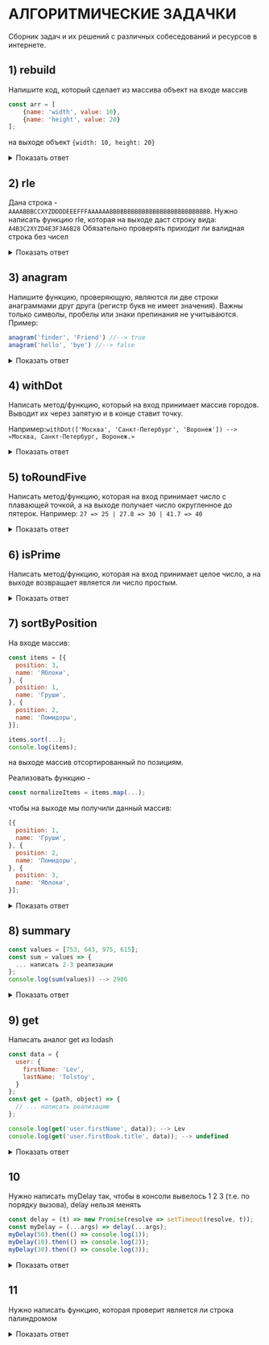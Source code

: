 # АЛГОРИТМИЧЕСКИЕ ЗАДАЧКИ

Сборник задач и их решений с различных собеседований и  ресурсов в интернете.

## 1) rebuild

Напишите код, который сделает из массива объект 
на входе массив

```javascript
const arr = [
	{name: 'width', value: 10}, 
	{name: 'height', value: 20}
];
```

на выходе объект `{width: 10, height: 20}`

<details>
  <summary>Показать ответ</summary>
  
```javascript
  const res = arr.reduce((acc, item) =>{
    acc[item.name] = item.value;
    return acc;
  }, {})
```
  
</details>

## 2) rle

Дана строка - `AAAABBBCCXYZDDDDEEEFFFAAAAAABBBBBBBBBBBBBBBBBBBBBBBBBBBB`.
Нужно написать функцию rle, которая на выходе даст строку вида:
`A4B3C2XYZD4E3F3A6B28`
Обязательно проверять приходит ли валидная строка без чисел

<details>
  <summary>Показать ответ</summary>
  
```javascript
function rle(str) {
	if (/\d/.test(str)) {
		throw "Include numbers";
	}
	let res = "";
	let lastChar = "";
	let counter = 1;

	[...str].forEach(char => {
		if (char !== lastChar) {
	    	if (counter > 1) {
	        	res += counter;
	        }
	        res += char;
	        lastChar = char;
	        counter = 1;
	    } 
	    else {
			counter += 1;
	    }
	});
	if (counter > 1) {
		res += counter;
	}
	return res;
}

console.log(rle('AAAABBBCCXYZDDDDEEEFFFAAAAAABBBBBBBBBBBBBBBBBBBBBBBBBBBB'));
console.log(rle('AAAABBBCCXYZ2'));
```
  
</details>

## 3) anagram

Напишите функцию, проверяющую, являются ли две строки анаграммами друг друга (регистр букв не имеет значения).
Важны только символы, пробелы или знаки препинания не учитываются. Пример:
```javascript
anagram('finder', 'Friend') //--> true
anagram('hello', 'bye') //--> false
```

<details>
 <br>
    <summary>Показать ответ</summary>

Личное решение с использованием нестандартного алгоритма
```javascript
function anagram(str1, str2){
    if(str1.length !== str2.length) return false;
    return [...str1.toLowerCase()].filter( i => ![...str2.toLowerCase()].includes(i))
	       .length === 0 ? true : false;
}
```

Решение в одну строку с использованием рекурсии
```javascript
const isAnagram = (s1, s2) => [...s1].map(char => char.toLowerCase()).sort().toString() === [...s2].map(char => char.toLowerCase()).sort().toString()
```

По заверению одного человека - самое эффективное решение
```javascript
function isAnagram(word1, word2) {
 if (word1.length !== word2.length) return false;
 
 const chars = new Map();
 
 for (let letter of word1) {
    letter = letter.toLowerCase();
    if (!chars.has(letter)) chars.set(letter, 0);
    chars.set(letter, chars.get(letter) + 1);
 }
 
 for (let letter of word2) {
    letter = letter.toLowerCase();
    if (!chars.has(letter) || chars.get(letter) === 0) return false;
    chars.set(letter, chars.get(letter) - 1);
 }
 
 return true;
}
 ```
</details>

## 4) withDot

Написать метод/функцию, который на вход принимает массив городов. 
Выводит их через запятую и в конце ставит точку.

Например:`withDot(['Москва', 'Санкт-Петербург', 'Воронеж']) --> «Москва, Санкт-Петербург, Воронеж.»`

<details>
  <summary>Показать ответ</summary>
  
```javascript
const arr = ['Москва', 'Симферополь', 'Лондон'];

function withDot(arr){ 
    return arr.toString() + '.'; 
} 

console.log(withDot(arr)) 
```

</details>

## 5) toRoundFive

Написать метод/функцию, которая на вход принимает число с плавающей точкой, а на выходе получает число
округленное до пятерок. Например: `27 => 25 | 27.8 => 30 | 41.7 => 40`

<details>
  <br>
    <summary>Показать ответ</summary>
  
Решение работает корректно с любым значением, ввод `NaN`, `Infinity`, `BigInt` - выбросит исключение `Not a valid number`
```javascript
function roundFive(num){ 
    if ( !Number.isFinite(num)){ 
        throw new Error("Not a valid number"); 
    } 
    return (num / 5).toFixed() * 5; 
}
```

</details>

## 6) isPrime
Написать метод/функцию, которая на вход принимает целое число, а на выходе возвращает
является ли число простым.

<details>
  <br>
    <summary>Показать ответ</summary>

Похожая задача, где обработаны все исключения
```javascript
function isPrime(num){ 
    if ( !Number.isFinite(num) || 
	num < 1 
    ){ 
	throw new Error("Not a valid number"); 
    } 
    if (num === 1) return true;
	
    for(let i = 2;i < Math.sqrt(num)+1; i++){ 
	if ((num % i) == 0) return false; 
    return true; 
    } 
} 
```

</details>

## 7) sortByPosition
На входе массив:
```javascript
const items = [{
  position: 3,
  name: 'Яблоки',
}, {
  position: 1,
  name: 'Груши',
}, {
  position: 2,
  name: 'Помидоры',
}];

items.sort(...);
console.log(items);
```           
на выходе массив отсортированный по позициям.
<br>

Реализовать функцию -
```javascript
const normalizeItems = items.map(...);
```  
чтобы на выходе мы получили данный массив:
```javascript
[{
  position: 1,
  name: 'Груши',
}, {
  position: 2,
  name: 'Помидоры',
}, {
  position: 3,
  name: 'Яблоки', 
}];
```  

<details>
  <br>
    <summary>Показать ответ</summary>
  
Простая сортировка по позиции
```javascript
items.sort((prev, next) => prev.position - next.position);
```

Сортировка с изменением позиции
```javascript
const normalizeItems = items.map((item, i) => item.position = i+1);
//замечаем ошибку, переписываем теперь нормально
const normalizeItems = items.map((item, i) => ({ ...item, position: i + 1 }))
```

</details>

## 8) summary
```javascript
const values = [753, 643, 975, 615];
const sum = values => {
  ... написать 2-3 реализации
};
console.log(sum(values)) --> 2986
```

<details>
  <summary>Показать ответ</summary>
  
```javascript
const sum = values => values.reduce((output, curVal) => output + curVal);
//Логично, что можно и так:
const sum2 = values => values.reduceRight((output, curVal) => output + curVal);
//Функциональный вариант
const sum3 = ([head, ...tail]) => head ? head + sum(tail) : 0;
```

</details>

## 9) get
Написать аналог get из lodash
```javascript
const data = {
  user: {
    firstName: 'Lev',
    lastName: 'Tolstoy',
  }
};
const get = (path, object) => {
  // ... написать реализацию
};

console.log(get('user.firstName', data)); --> Lev
console.log(get('user.firstBook.title', data)); --> undefined
```

<details>
  <summary>Показать ответ</summary>
  
```javascript
const get = (path, obj) => path.split('.').reduce((o, k) => o && o[k], obj);
```

</details>

## 10
Нужно написать myDelay так, чтобы в консоли вывелось 1 2 3 (т.е. по порядку вызова), delay нельзя менять

```javascript
const delay = (t) => new Promise(resolve => setTimeout(resolve, t));
const myDelay = (...args) => delay(...args);
myDelay(50).then(() => console.log(1));
myDelay(10).then(() => console.log(2));
myDelay(30).then(() => console.log(3));
```

<details>
  <summary>Показать ответ</summary>
  
```javascript
const myDelay = async () => await delay();

//Вспоминаем правило eslint @no-return-await и пишем правильно
//https://eslint.org/docs/rules/no-return-await

const myDelay = async () => delay();

//Либо через промисы
let q = Promise.resolve();
const myDelay = (...args) => q = q.then(() => delay(...args));
```

</details>

## 11
Нужно написать функцию, которая проверит является ли строка палиндромом

<details>
  <summary>Показать ответ</summary>
  
```javascript
function isPalindrom(
	input,
  string = input.toLowerCase(),    
  comparator = string.split('').reverse().join(''),
  ){
  const midStr = mid(string);
  const midCom = mid(comparator)
  
  if(string.includes(' ')){
  	return string.split(' ').join('') === comparator.replace(/\s+/g, '')
  }
  else{
  	if(string[0] !== comparator[0]) return false
    if(string !== comparator) return false
  }
  
  return true
}

isPalindrom('А роза упала на лапу Азора') //true
isPalindrom('a') //true
isPalindrom('ab') //false
isPalindrom('aa') //true
isPalindrom('aab') //false
isPalindrom('aba') //true
isPalindrom('aaa') //true
isPalindrom('neilarmstronggnortsmralien') //true
isPalindrom('neilarmstrongxgnortsmralien') //true
isPalindrom('neilarmstrongxsortsmralien') //false
```

</details>

